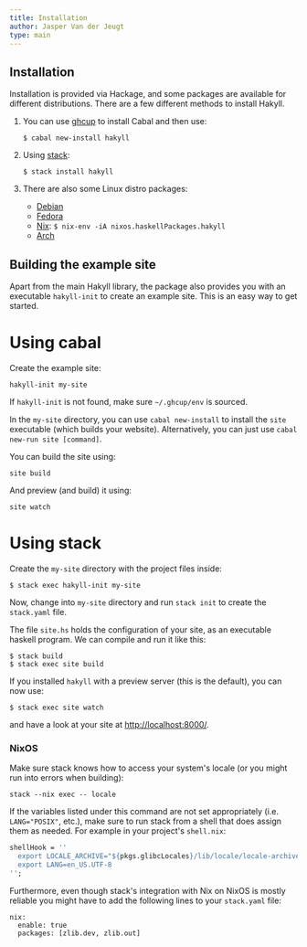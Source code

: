 ```yaml
---
title: Installation
author: Jasper Van der Jeugt
type: main
---
```


Installation
------------

Installation is provided via Hackage, and some packages are available for
different distributions.  There are a few different methods to install
Hakyll.

1.  You can use [ghcup] to install Cabal and then use:

        $ cabal new-install hakyll

2.  Using [stack]:

        $ stack install hakyll

3.  There are also some Linux distro packages:

    - [Debian](https://packages.debian.org/source/stable/haskell-hakyll)
    - [Fedora](https://packages.fedoraproject.org/pkgs/ghc-hakyll/ghc-hakyll/)
    - [Nix]: `$ nix-env -iA nixos.haskellPackages.hakyll`
    - [Arch](https://archlinux.org/packages/extra/x86_64/haskell-hakyll/)

[ghcup]: https://www.haskell.org/ghcup/
[Nix]: https://nixos.org/nixos/packages.html#hakyll
[stack]: http://www.haskellstack.org/

Building the example site
-------------------------

Apart from the main Hakyll library, the package also provides you with an
executable `hakyll-init` to create an example site.  This is an easy way to get
started.

Using cabal
===========

Create the example site:

    hakyll-init my-site

If `hakyll-init` is not found, make sure `~/.ghcup/env` is sourced.

In the `my-site` directory, you can use `cabal new-install` to install the
`site` executable (which builds your website).  Alternatively, you can just
use `cabal new-run site [command]`.

You can build the site using:

    site build

And preview (and build) it using:

    site watch

Using stack
===========

Create the `my-site` directory with the project files inside:

    $ stack exec hakyll-init my-site

Now, change into `my-site` directory and run `stack init` to create the
`stack.yaml` file.

The file `site.hs` holds the configuration of your site, as an executable
haskell program. We can compile and run it like this:

    $ stack build
    $ stack exec site build

If you installed `hakyll` with a preview server (this is the default), you can
now use:

    $ stack exec site watch

and have a look at your site at
[http://localhost:8000/](http://localhost:8000/).

### NixOS

Make sure stack knows how to access your system's locale (or you might run into errors when building):

    stack --nix exec -- locale

If the variables listed under this command are not set appropriately (i.e. `LANG="POSIX"`, etc.), make sure to run stack from a shell that does assign them as needed. For example in your project's `shell.nix`:

```nix
shellHook = ''
  export LOCALE_ARCHIVE="${pkgs.glibcLocales}/lib/locale/locale-archive";
  export LANG=en_US.UTF-8
'';
```

Furthermore, even though stack's integration with Nix on NixOS is mostly reliable you might have to add the following lines to your `stack.yaml` file:

    nix:
      enable: true
      packages: [zlib.dev, zlib.out]
